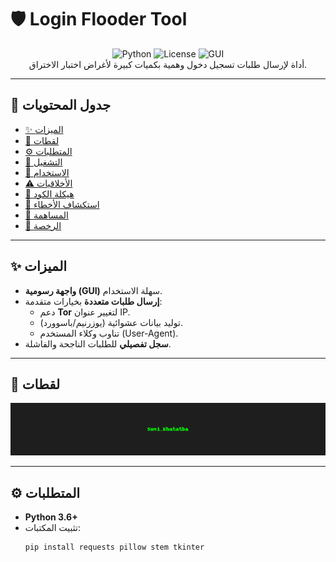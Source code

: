 # 🛡️ Login Flooder Tool

<div align="center">
  <img src="https://img.shields.io/badge/Python-3.6%2B-blue?logo=python" alt="Python">
  <img src="https://img.shields.io/badge/License-MIT-green" alt="License">
  <img src="https://img.shields.io/badge/GUI-Tkinter-yellow" alt="GUI">
  <br>
  أداة لإرسال طلبات تسجيل دخول وهمية بكميات كبيرة لأغراض اختبار الاختراق.
</div>

---

## 📌 جدول المحتويات
- [✨ الميزات](#-الميزات)
- [📸 لقطات](#-لقطات)
- [⚙️ المتطلبات](#️-المتطلبات)
- [🚀 التشغيل](#-التشغيل)
- [🎯 الاستخدام](#-الاستخدام)
- [⚠️ الأخلاقيات](#️-الأخلاقيات)
- [📂 هيكلة الكود](#-هيكلة-الكود)
- [🔧 استكشاف الأخطاء](#-استكشاف-الأخطاء)
- [🤝 المساهمة](#-المساهمة)
- [📜 الرخصة](#-الرخصة)

---

## ✨ الميزات
- **واجهة رسومية (GUI)** سهلة الاستخدام.
- **إرسال طلبات متعددة** بخيارات متقدمة:
  - دعم **Tor** لتغيير عنوان IP.
  - توليد بيانات عشوائية (يوزرنيم/باسوورد).
  - تناوب وكلاء المستخدم (User-Agent).
- **سجل تفصيلي** للطلبات الناجحة والفاشلة.

---

## 📸 لقطات
<div align="center">
  <img src="sami_banner.png" alt="واجهة الأداة" width="600">
</div>

---

## ⚙️ المتطلبات
- **Python 3.6+**
- تثبيت المكتبات:
  ```bash
  pip install requests pillow stem tkinter
